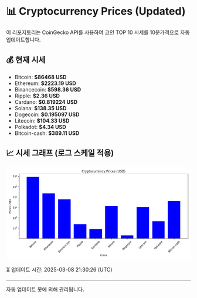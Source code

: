 
# 📊 Cryptocurrency Prices (Updated)

이 리포지토리는 CoinGecko API를 사용하여 코인 TOP 10 시세를 10분가격으로 자동 업데이트합니다.

## 💰 현재 시세
- Bitcoin: **$86468 USD**
- Ethereum: **$2223.19 USD**
- Binancecoin: **$598.36 USD**
- Ripple: **$2.36 USD**
- Cardano: **$0.819224 USD**
- Solana: **$138.35 USD**
- Dogecoin: **$0.195097 USD**
- Litecoin: **$104.33 USD**
- Polkadot: **$4.34 USD**
- Bitcoin-cash: **$389.11 USD**

## 📈 시세 그래프 (로그 스케일 적용)
![Crypto Prices](crypto_prices.png)

⏳ 업데이트 시간: 2025-03-08 21:30:26 (UTC)

---
자동 업데이트 봇에 의해 관리됩니다.

